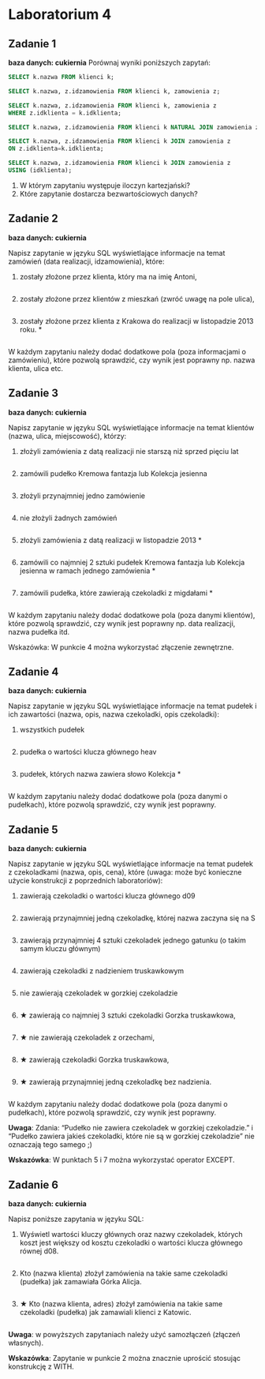 # Laboratorium 4

## Zadanie 1

**baza danych: cukiernia**
Porównaj wyniki poniższych zapytań:
```sql
SELECT k.nazwa FROM klienci k;

SELECT k.nazwa, z.idzamowienia FROM klienci k, zamowienia z;

SELECT k.nazwa, z.idzamowienia FROM klienci k, zamowienia z  
WHERE z.idklienta = k.idklienta;

SELECT k.nazwa, z.idzamowienia FROM klienci k NATURAL JOIN zamowienia z;

SELECT k.nazwa, z.idzamowienia FROM klienci k JOIN zamowienia z
ON z.idklienta=k.idklienta;

SELECT k.nazwa, z.idzamowienia FROM klienci k JOIN zamowienia z
USING (idklienta);
```

1. W którym zapytaniu występuje iloczyn kartezjański?
2. Które zapytanie dostarcza bezwartościowych danych?

## Zadanie 2

**baza danych: cukiernia**

Napisz zapytanie w języku SQL wyświetlające informacje na temat zamówień (data realizacji, idzamowienia), które:
1. zostały złożone przez klienta, który ma na imię Antoni,
```sql
```
2. zostały złożone przez klientów z mieszkań (zwróć uwagę na pole ulica),
```sql
```
3. zostały złożone przez klienta z Krakowa do realizacji w listopadzie 2013 roku. *
```sql
```

W każdym zapytaniu należy dodać dodatkowe pola (poza informacjami o zamówieniu), które pozwolą sprawdzić, czy wynik jest poprawny np. nazwa klienta, ulica etc.

## Zadanie 3

**baza danych: cukiernia**

Napisz zapytanie w języku SQL wyświetlające informacje na temat klientów (nazwa, ulica, miejscowość), którzy:
1. złożyli zamówienia z datą realizacji nie starszą niż sprzed pięciu lat
```sql
```
2. zamówili pudełko Kremowa fantazja lub Kolekcja jesienna
```sql
```
3. złożyli przynajmniej jedno zamówienie
```sql
```
4. nie złożyli żadnych zamówień
```sql
```
5. złożyli zamówienia z datą realizacji w listopadzie 2013 *
```sql
```
6. zamówili co najmniej 2 sztuki pudełek Kremowa fantazja lub Kolekcja jesienna w ramach jednego zamówienia *
```sql
```
7. zamówili pudełka, które zawierają czekoladki z migdałami * 
```sql
```

W każdym zapytaniu należy dodać dodatkowe pola (poza danymi klientów), które pozwolą sprawdzić, czy wynik jest poprawny np. data realizacji, nazwa pudełka itd.

Wskazówka: W punkcie 4 można wykorzystać złączenie zewnętrzne.

## Zadanie 4

**baza danych: cukiernia**

Napisz zapytanie w języku SQL wyświetlające informacje na temat pudełek i ich zawartości (nazwa, opis, nazwa czekoladki, opis czekoladki):
1. wszystkich pudełek
```sql
```
2. pudełka o wartości klucza głównego heav
```sql
```
3. pudełek, których nazwa zawiera słowo Kolekcja *
```sql
```

W każdym zapytaniu należy dodać dodatkowe pola (poza danymi o pudełkach), które pozwolą sprawdzić, czy wynik jest poprawny.

## Zadanie 5

**baza danych: cukiernia**

Napisz zapytanie w języku SQL wyświetlające informacje na temat pudełek z czekoladkami (nazwa, opis, cena), które (uwaga: może być konieczne użycie konstrukcji z poprzednich laboratoriów):
1. zawierają czekoladki o wartości klucza głównego d09
```sql
```
2. zawierają przynajmniej jedną czekoladkę, której nazwa zaczyna się na S
```sql
```
3. zawierają przynajmniej 4 sztuki czekoladek jednego gatunku (o takim samym kluczu głównym)
```sql
```
4. zawierają czekoladki z nadzieniem truskawkowym
```sql
```
5. nie zawierają czekoladek w gorzkiej czekoladzie
```sql
```
6. ★ zawierają co najmniej 3 sztuki czekoladki Gorzka truskawkowa,
```sql
```
7. ★ nie zawierają czekoladek z orzechami,
```sql
```
8. ★ zawierają czekoladki Gorzka truskawkowa,
```sql
```
9. ★ zawierają przynajmniej jedną czekoladkę bez nadzienia.
```sql
```

W każdym zapytaniu należy dodać dodatkowe pola (poza danymi o pudełkach), które pozwolą sprawdzić, czy wynik jest poprawny.

**Uwaga**: Zdania: “Pudełko nie zawiera czekoladek w gorzkiej czekoladzie.” i “Pudełko zawiera jakieś czekoladki, które nie są w gorzkiej czekoladzie” nie oznaczają tego samego ;)

**Wskazówka**: W punktach 5 i 7 można wykorzystać operator EXCEPT.

## Zadanie 6

**baza danych: cukiernia**

Napisz poniższe zapytania w języku SQL:
1. Wyświetl wartości kluczy głównych oraz nazwy czekoladek, których koszt jest większy od kosztu czekoladki o wartości klucza głównego równej d08.
```sql
```
2. Kto (nazwa klienta) złożył zamówienia na takie same czekoladki (pudełka) jak zamawiała Górka Alicja.
```sql
```
3. ★ Kto (nazwa klienta, adres) złożył zamówienia na takie same czekoladki (pudełka) jak zamawiali klienci z Katowic.
```sql
```
**Uwaga**: w powyższych zapytaniach należy użyć samozłączeń (złączeń własnych).

**Wskazówka**: Zapytanie w punkcie 2 można znacznie uprościć stosując konstrukcję z WITH.